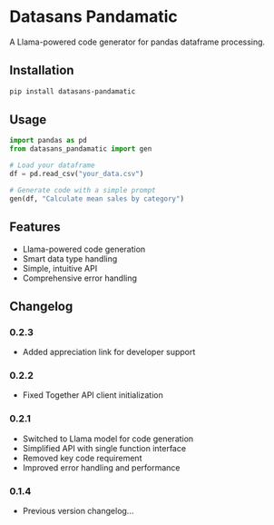 # Datasans Pandamatic

A Llama-powered code generator for pandas dataframe processing.

## Installation

```bash
pip install datasans-pandamatic
```

## Usage

```python
import pandas as pd
from datasans_pandamatic import gen

# Load your dataframe
df = pd.read_csv("your_data.csv")

# Generate code with a simple prompt
gen(df, "Calculate mean sales by category")
```

## Features

- Llama-powered code generation
- Smart data type handling
- Simple, intuitive API
- Comprehensive error handling

## Changelog

### 0.2.3
- Added appreciation link for developer support

### 0.2.2
- Fixed Together API client initialization

### 0.2.1
- Switched to Llama model for code generation
- Simplified API with single function interface
- Removed key code requirement
- Improved error handling and performance

### 0.1.4
- Previous version changelog...
